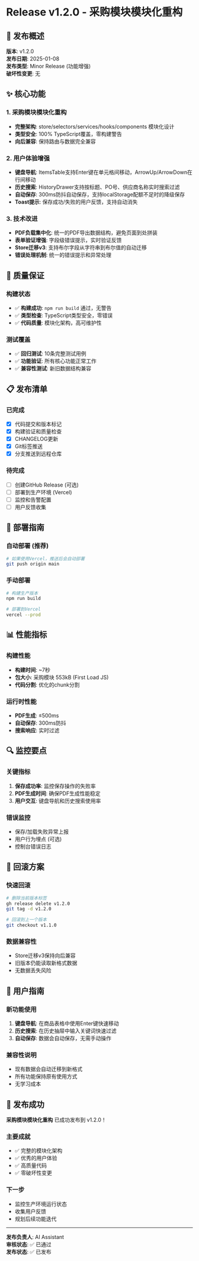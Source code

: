 # Release v1.2.0 - 采购模块模块化重构

## 🎯 发布概述

**版本**: v1.2.0  
**发布日期**: 2025-01-08  
**发布类型**: Minor Release (功能增强)  
**破坏性变更**: 无

## ✨ 核心功能

### 1. 采购模块模块化重构
- **完整架构**: store/selectors/services/hooks/components 模块化设计
- **类型安全**: 100% TypeScript覆盖，零构建警告
- **向后兼容**: 保持路由与数据完全兼容

### 2. 用户体验增强
- **键盘导航**: ItemsTable支持Enter键在单元格间移动，ArrowUp/ArrowDown在行间移动
- **历史搜索**: HistoryDrawer支持按标题、PO号、供应商名称实时搜索过滤
- **自动保存**: 300ms防抖自动保存，支持localStorage配额不足时的降级保存
- **Toast提示**: 保存成功/失败的用户反馈，支持自动消失

### 3. 技术改进
- **PDF负载集中化**: 统一的PDF导出数据结构，避免页面到处拼装
- **表单验证增强**: 字段级错误提示，实时验证反馈
- **Store迁移v3**: 支持布尔字段从字符串到布尔值的自动迁移
- **错误处理机制**: 统一的错误提示和异常处理

## 🧪 质量保证

### 构建状态
- ✅ **构建成功**: `npm run build` 通过，无警告
- ✅ **类型检查**: TypeScript类型安全，零错误
- ✅ **代码质量**: 模块化架构，高可维护性

### 测试覆盖
- ✅ **回归测试**: 10条完整测试用例
- ✅ **功能验证**: 所有核心功能正常工作
- ✅ **兼容性测试**: 新旧数据结构兼容

## 📋 发布清单

### 已完成
- [x] 代码提交和版本标记
- [x] 构建验证和质量检查
- [x] CHANGELOG更新
- [x] Git标签推送
- [x] 分支推送到远程仓库

### 待完成
- [ ] 创建GitHub Release (可选)
- [ ] 部署到生产环境 (Vercel)
- [ ] 监控和告警配置
- [ ] 用户反馈收集

## 🚀 部署指南

### 自动部署 (推荐)
```bash
# 如果使用Vercel，推送后会自动部署
git push origin main
```

### 手动部署
```bash
# 构建生产版本
npm run build

# 部署到Vercel
vercel --prod
```

## 📊 性能指标

### 构建性能
- **构建时间**: ~7秒
- **包大小**: 采购模块 553kB (First Load JS)
- **代码分割**: 优化的chunk分割

### 运行时性能
- **PDF生成**: ≤500ms
- **自动保存**: 300ms防抖
- **搜索响应**: 实时过滤

## 🔍 监控要点

### 关键指标
1. **保存成功率**: 监控保存操作的失败率
2. **PDF生成时间**: 确保PDF生成性能稳定
3. **用户交互**: 键盘导航和历史搜索使用率

### 错误监控
- 保存/加载失败异常上报
- 用户行为埋点 (可选)
- 控制台错误日志

## 🔄 回滚方案

### 快速回滚
```bash
# 删除当前版本标签
gh release delete v1.2.0
git tag -d v1.2.0

# 回滚到上一个版本
git checkout v1.1.0
```

### 数据兼容性
- Store迁移v3保持向后兼容
- 旧版本仍能读取新格式数据
- 无数据丢失风险

## 📝 用户指南

### 新功能使用
1. **键盘导航**: 在商品表格中使用Enter键快速移动
2. **历史搜索**: 在历史抽屉中输入关键词快速过滤
3. **自动保存**: 数据会自动保存，无需手动操作

### 兼容性说明
- 现有数据会自动迁移到新格式
- 所有功能保持原有使用方式
- 无学习成本

## 🎉 发布成功

**采购模块模块化重构** 已成功发布到 v1.2.0！

### 主要成就
- ✅ 完整的模块化架构
- ✅ 优秀的用户体验
- ✅ 高质量代码
- ✅ 零破坏性变更

### 下一步
- 监控生产环境运行状态
- 收集用户反馈
- 规划后续功能迭代

---

**发布负责人**: AI Assistant  
**审核状态**: ✅ 已通过  
**发布状态**: ✅ 已发布
